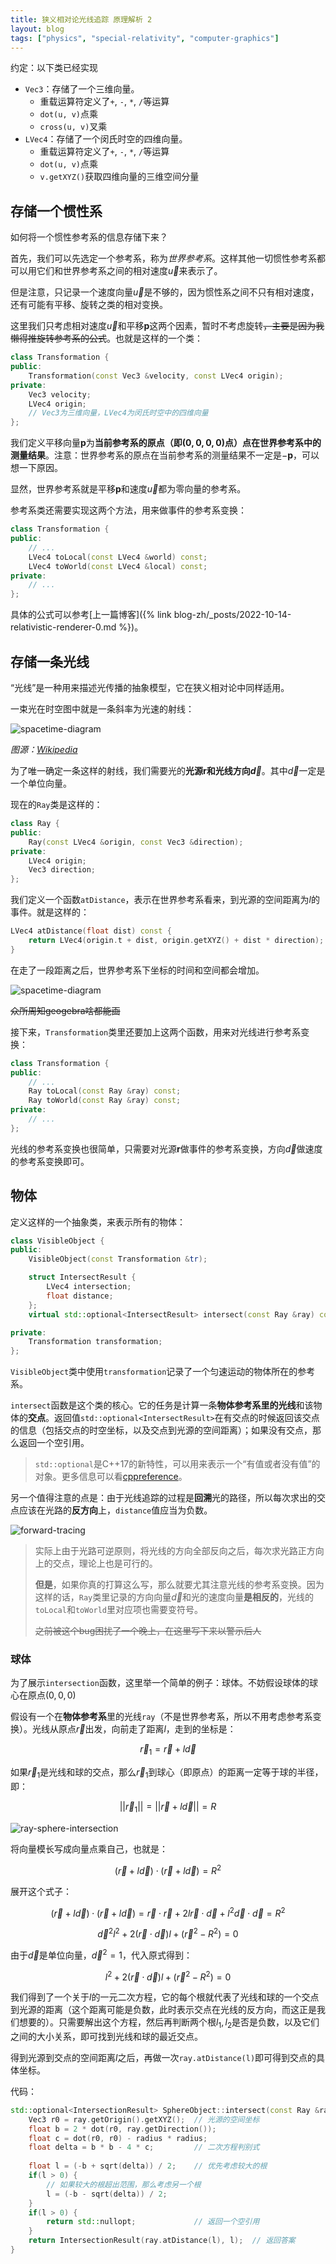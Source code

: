 ```yaml
---
title: 狭义相对论光线追踪 原理解析 2
layout: blog
tags: ["physics", "special-relativity", "computer-graphics"]
---
```


约定：以下类已经实现

- `Vec3`：存储了一个三维向量。
    - 重载运算符定义了`+`, `-`, `*`, `/`等运算
    - `dot(u, v)`点乘
    - `cross(u, v)`叉乘
- `LVec4`：存储了一个闵氏时空的四维向量。
    - 重载运算符定义了`+`, `-`, `*`, `/`等运算
    - `dot(u, v)`点乘
    - `v.getXYZ()`获取四维向量的三维空间分量

## 存储一个惯性系

如何将一个惯性参考系的信息存储下来？

首先，我们可以先选定一个参考系，称为*世界参考系*。这样其他一切惯性参考系都可以用它们和世界参考系之间的相对速度$\vec u$来表示了。

但是注意，只记录一个速度向量$\vec u$是不够的，因为惯性系之间不只有相对速度，还有可能有平移、旋转之类的相对变换。

这里我们只考虑相对速度$\vec u$和平移$\mathbf p$这两个因素，暂时不考虑旋转~~，主要是因为我懒得推旋转参考系的公式~~。也就是这样的一个类：

```cpp
class Transformation {
public:
    Transformation(const Vec3 &velocity, const LVec4 origin);
private:
    Vec3 velocity;
    LVec4 origin;
    // Vec3为三维向量，LVec4为闵氏时空中的四维向量
};
```

我们定义平移向量$\mathbf p$为**当前参考系的原点（即$(0, 0, 0, 0)$点）点在世界参考系中的测量结果**。注意：世界参考系的原点在当前参考系的测量结果不一定是$-\mathbf p$，可以想一下原因。

显然，世界参考系就是平移$\mathbf p$和速度$\vec u$都为零向量的参考系。

参考系类还需要实现这两个方法，用来做事件的参考系变换：

```cpp
class Transformation {
public:
    // ...
    LVec4 toLocal(const LVec4 &world) const;
    LVec4 toWorld(const LVec4 &local) const;
private:
    // ...
};
```

具体的公式可以参考[上一篇博客]({% link blog-zh/_posts/2022-10-14-relativistic-renderer-0.md %})。

## 存储一条光线

“光线”是一种用来描述光传播的抽象模型，它在狭义相对论中同样适用。

一束光在时空图中就是一条斜率为光速的射线：

![spacetime-diagram](/img/ray-spacetime-diagram-wikipedia.svg)

*图源：[Wikipedia](https://en.wikipedia.org/wiki/Spacetime_diagram)*

为了唯一确定一条这样的射线，我们需要光的**光源$\mathbf r$**和光线**方向$\vec d$**。其中$\vec d$一定是一个单位向量。

现在的`Ray`类是这样的：

```cpp
class Ray {
public:
    Ray(const LVec4 &origin, const Vec3 &direction);
private:
    LVec4 origin;
    Vec3 direction;
};
```

我们定义一个函数`atDistance`，表示在世界参考系看来，到光源的空间距离为$l$的事件。就是这样的：

```cpp
LVec4 atDistance(float dist) const {
    return LVec4(origin.t + dist, origin.getXYZ() + dist * direction);
}
```

在走了一段距离之后，世界参考系下坐标的时间和空间都会增加。

![spacetime-diagram](/img/ray-spacetime-diagram-0.png)

~~众所周知geogebra啥都能画~~

接下来，`Transformation`类里还要加上这两个函数，用来对光线进行参考系变换：

```cpp
class Transformation {
public:
    // ...
    Ray toLocal(const Ray &ray) const;
    Ray toWorld(const Ray &ray) const;
private:
    // ...
};
```

光线的参考系变换也很简单，只需要对光源$\mathbf r$做事件的参考系变换，方向$\vec d$做速度的参考系变换即可。

## 物体

定义这样的一个抽象类，来表示所有的物体：

```cpp
class VisibleObject {
public:
    VisibleObject(const Transformation &tr);

    struct IntersectResult {
        LVec4 intersection;
        float distance;
    };
    virtual std::optional<IntersectResult> intersect(const Ray &ray) const = 0;

private:
    Transformation transformation;
};
```

`VisibleObject`类中使用`transformation`记录了一个匀速运动的物体所在的参考系。

`intersect`函数是这个类的核心。它的任务是计算一条**物体参考系里的光线**和该物体的**交点**。返回值`std::optional<IntersectResult>`在有交点的时候返回该交点的信息（包括交点的时空坐标，以及交点到光源的空间距离）；如果没有交点，那么返回一个空引用。

> `std::optional`是C++17的新特性，可以用来表示一个“有值或者没有值”的对象。更多信息可以看[cppreference](https://en.cppreference.com/w/cpp/utility/optional)。

另一个值得注意的点是：由于光线追踪的过程是**回溯**光的路径，所以每次求出的交点应该在光路的**反方向**上，`distance`值应当为负数。

![forward-tracing](/img/forward-ray-tracing-0.jpg)

> 实际上由于光路可逆原则，将光线的方向全部反向之后，每次求光路正方向上的交点，理论上也是可行的。
>
> **但是**，如果你真的打算这么写，那么就要尤其注意光线的参考系变换。因为这样的话，`Ray`类里记录的方向向量$\vec d$和光的速度向量**是相反的**，光线的`toLocal`和`toWorld`里对应项也需要变符号。
>
> ~~之前被这个bug困扰了一个晚上，在这里写下来以警示后人~~

### 球体

为了展示`intersection`函数，这里举一个简单的例子：球体。不妨假设球体的球心在原点$(0, 0, 0)$

假设有一个在**物体参考系**里的光线`ray`（不是世界参考系，所以不用考虑参考系变换）。光线从原点$\vec r$出发，向前走了距离$l$，走到的坐标是：

$$\vec r_1=\vec r + l\vec d$$

如果$\vec r_1$是光线和球的交点，那么$\vec r_1$到球心（即原点）的距离一定等于球的半径，即：

$$||\vec r_1||=||\vec r + l\vec d||=R$$

![ray-sphere-intersection](/img/ray-sphere-intersection-0.png)

将向量模长写成向量点乘自己，也就是：

$$(\vec r + l\vec d)\cdot(\vec r + l\vec d)=R^2$$

展开这个式子：

$$(\vec r + l\vec d)\cdot(\vec r+l\vec d) = \vec r\cdot\vec r + 2l\vec r\cdot\vec d + l^2\vec d\cdot\vec d = R^2$$

$$\vec d^2l^2+2(\vec r\cdot\vec d)l+(\vec r^2-R^2)=0$$

由于$\vec d$是单位向量，$\vec d^2=1$，代入原式得到：

$$l^2+2(\vec r\cdot\vec d)l+(\vec r^2-R^2)=0$$

我们得到了一个关于$l$的一元二次方程，它的每个根就代表了光线和球的一个交点到光源的距离（这个距离可能是负数，此时表示交点在光线的反方向，而这正是我们想要的）。只需要解出这个方程，然后再判断两个根$l_1, l_2$是否是负数，以及它们之间的大小关系，即可找到光线和球的最近交点。

得到光源到交点的空间距离$l$之后，再做一次`ray.atDistance(l)`即可得到交点的具体坐标。

代码：

```cpp
std::optional<IntersectionResult> SphereObject::intersect(const Ray &ray) const {
    Vec3 r0 = ray.getOrigin().getXYZ();  // 光源的空间坐标
    float b = 2 * dot(r0, ray.getDirection());
    float c = dot(r0, r0) - radius * radius;
    float delta = b * b - 4 * c;         // 二次方程判别式
    
    float l = (-b + sqrt(delta)) / 2;    // 优先考虑较大的根
    if(l > 0) {
        // 如果较大的根超出范围，那么考虑另一个根
        l = (-b - sqrt(delta)) / 2;
    }
    if(l > 0) {
        return std::nullopt;             // 返回一个空引用
    }
    return IntersectionResult(ray.atDistance(l), l);  // 返回答案
}
```
